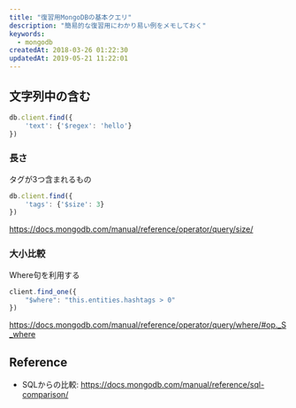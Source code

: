 ```yaml
---
title: "復習用MongoDBの基本クエリ"
description: "簡易的な復習用にわかり易い例をメモしておく"
keywords:
  - mongodb
createdAt: 2018-03-26 01:22:30
updatedAt: 2019-05-21 11:22:01
---
```


## 文字列中の含む

```javascript
db.client.find({
    'text': {'$regex': 'hello'}
})
```

### 長さ

タグが3つ含まれるもの

```js
db.client.find({
    'tags': {'$size': 3}
})
```

https://docs.mongodb.com/manual/reference/operator/query/size/

### 大小比較

Where句を利用する

```js
client.find_one({
    "$where": "this.entities.hashtags > 0"
})
```

https://docs.mongodb.com/manual/reference/operator/query/where/#op._S_where

## Reference

- SQLからの比較: https://docs.mongodb.com/manual/reference/sql-comparison/
